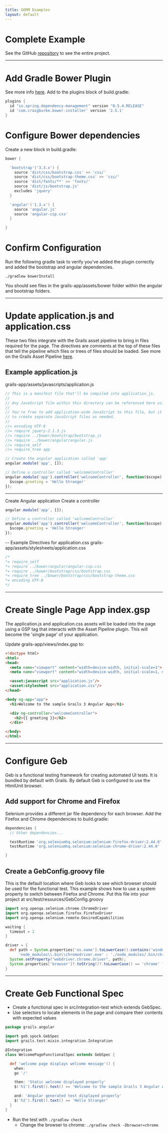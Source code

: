 ```yaml
---
title: GORM Examples
layout: default
---
```


# Complete Example

See the GitHub [repository](https://github.com/mikecalvo/grails3-angular-example) to see the entire project.

---

# Add Gradle Bower Plugin

See more info [here](https://github.com/craigburke/bower-installer-gradle).  Add to the plugins block of build.gradle:

``` groovy
plugins {
  id "io.spring.dependency-management" version "0.5.4.RELEASE"
  id 'com.craigburke.bower-installer' version '2.5.1'
}
```

# Configure Bower dependencies

Create a new block in build.gradle:

``` groovy
bower {

  'bootstrap'('3.3.x') {
    source 'dist/css/bootstrap.css' >> 'css/'
    source 'dist/css/bootstrap-theme.css' >> 'css/'
    source 'dist/fonts/**' >> 'fonts/'
    source 'dist/js/bootstrap.js'
    excludes 'jquery'
  }

  'angular'('1.3.x') {
    source 'angular.js'
    source 'angular-csp.css'
  }

}
```

# Confirm Configuration
Run the following gradle task to verify you've added the plugin correctly and added the bootstrap and angular dependencies.

`./gradlew bowerInstall`

You should see files in the grails-app/assets/bower folder within the angular and bootstrap folders.

---

# Update application.js and application.css
These two files integrate with the Grails asset pipeline to bring in files required for the page.
The directives are comments at the top of these files that tell the pipeline which files or trees of files should be loaded.  See more on the Grails Asset Pipeline [here](https://grails.org/plugin/asset-pipeline).

## Example application.js
grails-app/assets/javascripts/application.js

``` javascript
// This is a manifest file that'll be compiled into application.js.
//
// Any JavaScript file within this directory can be referenced here using a relative path.
//
// You're free to add application-wide JavaScript to this file, but it's generally better
// to create separate JavaScript files as needed.
//
//= encoding UTF-8
//= require jquery-2.1.3.js
//= require ../bower/bootstrap/bootstrap.js
//= require ../bower/angular/angular.js
//= require_self
//= require_tree app

// Create the angular application called 'app'
angular.module('app', []);

// Define a controller called 'welcomeController'
angular.module('app').controller('welcomeController', function($scope) {
  $scope.greeting = 'Hello Stranger'
});
```

---

Create Angular application
Create a controller

``` javascript
angular.module('app', []);

// Define a controller called 'welcomeController'
angular.module('app').controller('welcomeController', function($scope) {
  $scope.greeting = 'Hello Stranger'
});
```

-- Example Directives for application.css
grails-app/assets/stylesheets/application.css

``` CSS
/*
*= require_self
*= require ../bower/angular/angular-csp.css
*= require ../bower/bootstrap/css/bootstrap.css
*= require_tree ../bower/bootstrap/css/bootstrap-theme.css
*= encoding UTF-8
*/
```

---

# Create Single Page App index.gsp
The application.js and application.css assets will be loaded into the page using a GSP tag that interacts with the Asset Pipeline plugin.  This will become the 'single page' of your application.

Update grails-app/views/index.gsp to:

``` html
<!doctype html>
<html>
<head>
  <meta name="viewport" content="width=device-width, initial-scale=1">
  <meta name="viewport" content="width=device-width, initial-scale=1, maximum-scale=1, user-scalable=no">

  <asset:javascript src="application.js"/>
  <asset:stylesheet src="application.css"/>
</head>

<body ng-app="app">
  <h1>Welcome to the sample Grails 3 Angular App</h1>

  <div ng-controller="welcomeController">
    <h2>{{ greeting }}</h2>
  </div>

</body>
</html>
```

---

# Configure Geb
Geb is a functional testing framework for creating automated UI tests.  It is bundled by default with Grails.  By default Geb is configured to use the HtmlUnit browser.

## Add support for Chrome and Firefox
Selenium provides a different jar file dependency for each browser.  Add the Firefox and Chrome dependencies to build.gradle:

``` groovy
dependencies {
  // Other dependencies...

  testRuntime 'org.seleniumhq.selenium:selenium-firefox-driver:2.44.0'
  testRuntime 'org.seleniumhq.selenium:selenium-chrome-driver:2.44.0'

}
```

## Create a GebConfig.groovy file
This is the default location where Geb looks to see which browser should be used for the functional test.  This example shows how to use a system property to switch between Firefox and Chrome.  Put this file into your project at src/test/resources/GebConfig.groovy

``` groovy
import org.openqa.selenium.chrome.ChromeDriver
import org.openqa.selenium.firefox.FirefoxDriver
import org.openqa.selenium.remote.DesiredCapabilities

waiting {
  timeout = 2
}

driver = {
  def path = System.properties['os.name'].toLowerCase().contains('windows') ?
      'node_modules\\.bin\\chromedriver.exe' : './node_modules/.bin/chromedriver'
  System.setProperty("webdriver.chrome.driver", path);
  System.properties['browser']?.toString()?.toLowerCase() == 'chrome' ? new ChromeDriver(new DesiredCapabilities()) : new FirefoxDriver()
}
```

---

# Create Geb Functional Spec
- Create a functional spec in src/integration-test which extends GebSpec.
- Use selectors to locate elements in the page and compare their contents with expected values

``` groovy
package grails.angular

import geb.spock.GebSpec
import grails.test.mixin.integration.Integration

@Integration
class WelcomePageFunctionalSpec extends GebSpec {

  def 'welcome page displays welcome message'() {
    when:
    go '/'

    then: 'Static welcome displayed properly'
    $('h1').first().text() == 'Welcome to the sample Grails 3 Angular App'

    and: 'Angular generated test displayed properly'
    $('h2').first().text() == 'Hello Stranger'
  }
}
```

- Run the test with `./gradlew check`
  - Change the browser to chrome: `./gradlew check -Dbrowser=chrome`
